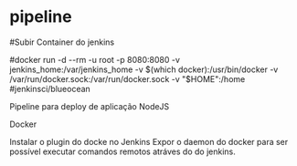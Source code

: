 # pipeline

#Subir Container do jenkins

#docker run -d --rm -u root -p 8080:8080 -v jenkins_home:/var/jenkins_home -v $(which docker):/usr/bin/docker -v /var/run/docker.sock:/var/run/docker.sock -v "$HOME":/home #jenkinsci/blueocean

Pipeline para deploy de aplicação NodeJS


Docker

Instalar o plugin do docke no Jenkins
Expor o daemon do docker para ser possível executar comandos remotos atráves do do jenkins.



